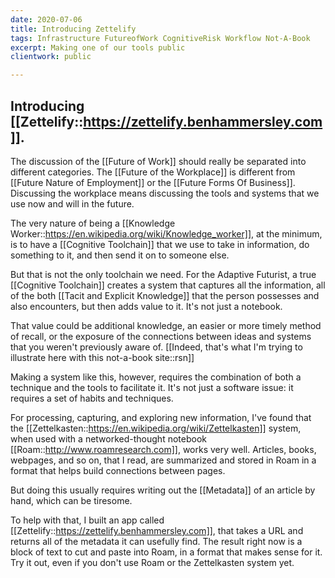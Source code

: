 ```yaml
---
date: 2020-07-06
title: Introducing Zettelify
tags: Infrastructure FutureofWork CognitiveRisk Workflow Not-A-Book
excerpt: Making one of our tools public
clientwork: public

---
```


## Introducing [[Zettelify::https://zettelify.benhammersley.com]].

The discussion of the [[Future of Work]] should really be separated into different categories. The [[Future of the Workplace]] is different from [[Future Nature of Employment]] or the [[Future Forms Of Business]]. Discussing the workplace means discussing the tools and systems that we use now and will in the future.

The very nature of being a [[Knowledge Worker::https://en.wikipedia.org/wiki/Knowledge_worker]], at the minimum, is to have a [[Cognitive Toolchain]] that we use to take in information, do something to it, and then send it on to someone else.

But that is not the only toolchain we need. For the Adaptive Futurist, a true [[Cognitive Toolchain]] creates a system that captures all the information, all of the both [[Tacit and Explicit Knowledge]] that the person possesses and also encounters, but then adds value to it. It's not just a notebook.

That value could be additional knowledge, an easier or more timely method of recall, or the exposure of the connections between ideas and systems that you weren't previously aware of. [[Indeed, that's what I'm trying to illustrate here with this not-a-book site::rsn]]

Making a system like this, however, requires the combination of both a technique and the tools to facilitate it. It's not just a software issue: it requires a set of habits and techniques.

For processing, capturing, and exploring new information, I've found that the [[Zettelkasten::https://en.wikipedia.org/wiki/Zettelkasten]] system, when used with a networked-thought notebook [[Roam::http://www.roamresearch.com]], works very well. Articles, books, webpages, and so on, that I read, are summarized and stored in Roam in a format that helps build connections between pages.

But doing this usually requires writing out the [[Metadata]] of an article by hand, which can be tiresome.

To help with that, I built an app called [[Zettelify::https://zettelify.benhammersley.com]], that takes a URL and returns all of the metadata it can usefully find. The result right now is a block of text to cut and paste into Roam, in a format that makes sense for it. Try it out, even if you don't use Roam or the Zettelkasten system yet. 


